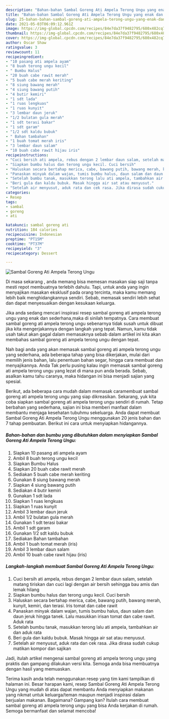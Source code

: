 ```yaml
---
description: "Bahan-bahan Sambal Goreng Ati Ampela Terong Ungu yang enak dan Mudah Dibuat"
title: "Bahan-bahan Sambal Goreng Ati Ampela Terong Ungu yang enak dan Mudah Dibuat"
slug: 25-bahan-bahan-sambal-goreng-ati-ampela-terong-ungu-yang-enak-dan-mudah-dibuat
date: 2021-05-03T06:09:12.961Z
image: https://img-global.cpcdn.com/recipes/84e7da37f9482795/680x482cq70/sambal-goreng-ati-ampela-terong-ungu-foto-resep-utama.jpg
thumbnail: https://img-global.cpcdn.com/recipes/84e7da37f9482795/680x482cq70/sambal-goreng-ati-ampela-terong-ungu-foto-resep-utama.jpg
cover: https://img-global.cpcdn.com/recipes/84e7da37f9482795/680x482cq70/sambal-goreng-ati-ampela-terong-ungu-foto-resep-utama.jpg
author: Oscar Shaw
ratingvalue: 3
reviewcount: 11
recipeingredient:
- "10 pasang ati ampela ayam"
- "8 buah terong ungu kecil"
- " Bumbu Halus"
- "20 buah cabe rawit merah"
- "5 buah cabe merah keriting"
- "8 siung bawang merah"
- "4 siung bawang putih"
- "4 butir kemiri"
- "1 sdt lada"
- "1 ruas lengkuas"
- "1 ruas kunyit"
- "3 lembar daun jeruk"
- "1/2 bulatan gula merah"
- "1 sdt terasi bakar"
- "1 sdt garam"
- "1/2 sdt kaldu bubuk"
- " Bahan tambahan"
- "1 buah tomat merah iris"
- "3 lembar daun salam"
- "10 buah cabe rawit hijau iris"
recipeinstructions:
- "Cuci bersih ati ampela, rebus dengan 2 lembar daun salam, setelah matang tiriskan dan cuci lagi dengan air bersih sehingga bau amis dan lemak hilang"
- "Siapkan bumbu halus dan terong ungu kecil. Cuci bersih"
- "Haluskan secara bertahap merica, cabe, bawang putih, bawang merah, kunyit, kemiri, dan terasi. Iris tomat dan cabe rawit"
- "Panaskan minyak dalam wajan, tumis bumbu halus, daun salam dan daun jeruk hingga tanek. Lalu masukkan irisan tomat dan cabe rawit. Aduk rata"
- "Setelah bumbu tanak, masukkan terong lalu ati ampela, tambahkan air dan aduk rata"
- "Beri gula dan kaldu bubuk. Masak hingga air sat atau menyusut."
- "Setelah air menyusut, aduk rata dan cek rasa. Jika dirasa sudah cukup matikan kompor dan sajikan"
categories:
- Resep
tags:
- sambal
- goreng
- ati

katakunci: sambal goreng ati 
nutrition: 184 calories
recipecuisine: Indonesian
preptime: "PT15M"
cooktime: "PT37M"
recipeyield: "3"
recipecategory: Dessert

---
```



![Sambal Goreng Ati Ampela Terong Ungu](https://img-global.cpcdn.com/recipes/84e7da37f9482795/680x482cq70/sambal-goreng-ati-ampela-terong-ungu-foto-resep-utama.jpg)

Di masa  sekarang , anda memang bisa memesan masakan siap saji tanpa mesti repot membuatnya terlebih dahulu. Tapi, untuk anda yang ingin menyajikan masakan eksklusif pada orang tercinta, maka kamu memang lebih baik menghidangkannya sendiri. Sebab, memasak sendiri lebih sehat dan dapat menyesuaikan dengan kesukaan keluarga.

Jika anda sedang mencari inspirasi resep sambal goreng ati ampela terong ungu yang enak dan sederhana,maka di sinilah tempatnya. Cara membuat sambal goreng ati ampela terong ungu  sebenarnya tidak susah untuk dibuat jika kita mengerjakannya dengan langkah yang tepat. Namun, kamu tidak usah takut akan gagal dalam memasaknya 
sebab dalam artikel ini kita akan membahas sambal goreng ati ampela terong ungu dengan tepat.  



Nah bagi anda yang akan memasak sambal goreng ati ampela terong ungu yang sederhana, ada beberapa tahap yang bisa dikerjakan, mulai dari memilih jenis bahan, lalu penentuan bahan segar, hingga cara membuat dan menyajikannya. Anda Tak perlu pusing kalau ingin memasak sambal goreng ati ampela terong ungu yang lezat di mana pun anda berada. Sebab, asalkan kamu  tahu caranya, maka hidangan ini bisa menjadi sajian yang spesial.

Berikut, ada beberapa cara mudah dalam memasak caramembuat sambal goreng ati ampela terong ungu yang siap dikreasikan. Sekarang, yuk kita coba siapkan sambal goreng ati ampela terong ungu sendiri di rumah. Tetap berbahan yang sederhana, sajian ini bisa memberi manfaat dalam membantu menjaga kesehatan tubuhmu sekeluarga. Anda dapat membuat Sambal Goreng Ati Ampela Terong Ungu menggunakan 20 jenis bahan dan 7 tahap pembuatan. Berikut ini cara untuk menyiapkan hidangannya.

<!--inarticleads1-->

##### Bahan-bahan dan bumbu yang dibutuhkan dalam menyiapkan Sambal Goreng Ati Ampela Terong Ungu:

1. Siapkan 10 pasang ati ampela ayam
1. Ambil 8 buah terong ungu kecil
1. Siapkan  Bumbu Halus
1. Siapkan 20 buah cabe rawit merah
1. Sediakan 5 buah cabe merah keriting
1. Gunakan 8 siung bawang merah
1. Siapkan 4 siung bawang putih
1. Sediakan 4 butir kemiri
1. Gunakan 1 sdt lada
1. Siapkan 1 ruas lengkuas
1. Siapkan 1 ruas kunyit
1. Ambil 3 lembar daun jeruk
1. Ambil 1/2 bulatan gula merah
1. Gunakan 1 sdt terasi bakar
1. Ambil 1 sdt garam
1. Gunakan 1/2 sdt kaldu bubuk
1. Sediakan  Bahan tambahan
1. Ambil 1 buah tomat merah (iris)
1. Ambil 3 lembar daun salam
1. Ambil 10 buah cabe rawit hijau (iris)




<!--inarticleads2-->

##### Langkah-langkah membuat Sambal Goreng Ati Ampela Terong Ungu:

1. Cuci bersih ati ampela, rebus dengan 2 lembar daun salam, setelah matang tiriskan dan cuci lagi dengan air bersih sehingga bau amis dan lemak hilang
1. Siapkan bumbu halus dan terong ungu kecil. Cuci bersih
1. Haluskan secara bertahap merica, cabe, bawang putih, bawang merah, kunyit, kemiri, dan terasi. Iris tomat dan cabe rawit
1. Panaskan minyak dalam wajan, tumis bumbu halus, daun salam dan daun jeruk hingga tanek. Lalu masukkan irisan tomat dan cabe rawit. Aduk rata
1. Setelah bumbu tanak, masukkan terong lalu ati ampela, tambahkan air dan aduk rata
1. Beri gula dan kaldu bubuk. Masak hingga air sat atau menyusut.
1. Setelah air menyusut, aduk rata dan cek rasa. Jika dirasa sudah cukup matikan kompor dan sajikan




Jadi, itulah artikel mengenai  sambal goreng ati ampela terong ungu  yang praktis dan gampang dilakukan versi kita. Semoga anda bisa membuatnya dengan hasil yang memuaskan. 

Terima kasih anda telah menggunakan resep yang tim kami tampilkan di halaman ini. Besar harapan kami, resep  Sambal Goreng Ati Ampela Terong Ungu yang mudah di atas dapat membantu Anda menyiapkan makanan yang nikmat untuk keluarga/teman maupun menjadi inspirasi dalam berjualan makanan. Bagaimana? Gampang kan? Itulah cara membuat sambal goreng ati ampela terong ungu yang bisa Anda kerjakan di rumah. Semoga bermanfaat dan selamat mencoba!

